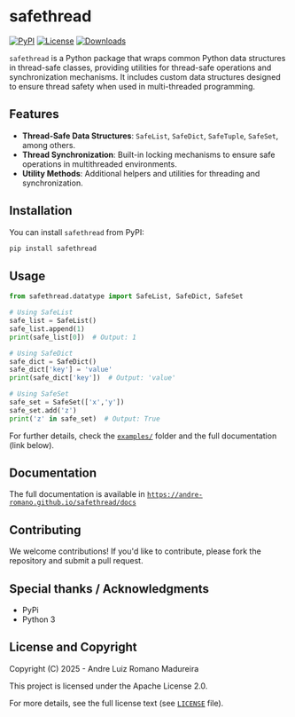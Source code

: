 # safethread

[![PyPI](https://img.shields.io/pypi/v/safethread)](https://pypi.org/project/safethread/)
[![License](https://img.shields.io/badge/license-Apache%202.0-blue)](https://github.com/andre-romano/safethread/blob/main/LICENSE)
[![Downloads](https://img.shields.io/pypi/dm/safethread)](https://pypi.org/project/safethread/)

``safethread`` is a Python package that wraps common Python data structures in thread-safe classes, providing utilities for thread-safe operations and synchronization mechanisms. It includes custom data structures designed to ensure thread safety when used in multi-threaded programming.

## Features

- **Thread-Safe Data Structures**: `SafeList`, `SafeDict`, `SafeTuple`, `SafeSet`, among others.
- **Thread Synchronization**: Built-in locking mechanisms to ensure safe operations in multithreaded environments.
- **Utility Methods**: Additional helpers and utilities for threading and synchronization.

## Installation

You can install ``safethread`` from PyPI:

```bash
pip install safethread
```

## Usage

```python
from safethread.datatype import SafeList, SafeDict, SafeSet

# Using SafeList
safe_list = SafeList()
safe_list.append(1)
print(safe_list[0])  # Output: 1

# Using SafeDict
safe_dict = SafeDict()
safe_dict['key'] = 'value'
print(safe_dict['key'])  # Output: 'value'

# Using SafeSet
safe_set = SafeSet(['x','y'])
safe_set.add('z')
print('z' in safe_set)  # Output: True
```

For further details, check the [``examples/``](./examples/) folder and the full documentation (link below).

## Documentation

The full documentation is available in [``https://andre-romano.github.io/safethread/docs``](https://andre-romano.github.io/safethread/docs)

## Contributing

We welcome contributions! If you'd like to contribute, please fork the repository and submit a pull request.

## Special thanks / Acknowledgments

- PyPi
- Python 3

## License and Copyright

Copyright (C) 2025 - Andre Luiz Romano Madureira

This project is licensed under the Apache License 2.0.  

For more details, see the full license text (see [``LICENSE``](./LICENSE) file).
